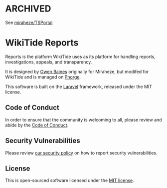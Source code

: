# ARCHIVED
See [miraheze/TSPortal](https://github.com/miraheze/TSPortal)

# WikiTide Reports

Reports is the platform WikiTide uses as its platform for handling reports, investigations, appeals, and transparency.

It is designed by [Owen Baines](https://github.com/OwenBaines) originally for Miraheze, but modifed for WikiTide and is managed on [Phorge](https://issue-tracker.wikitide.org/project/board/71/).

This software is built on the [Laravel](https://laravel.com) framework, released under the MIT license.

## Code of Conduct

In order to ensure that the community is welcoming to all, please review and abide by the [Code of Conduct](https://meta.wikitide.org/wiki/Special:MyLanguage/Code_of_Conduct).

## Security Vulnerabilities

Please review [our security policy](https://meta.wikitide.org/wiki/Special:MyLanguage/Security) on how to report security vulnerabilities.

## License

This is open-sourced software licensed under the [MIT license](LICENSE.md).
